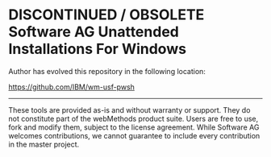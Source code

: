 # DISCONTINUED / OBSOLETE Software AG Unattended Installations For Windows

Author has evolved this repository in the following location:

https://github.com/IBM/wm-usf-pwsh

------------------------------

These tools are provided as-is and without warranty or support. They do not constitute part of the webMethods product suite. Users are free to use, fork and modify them, subject to the license agreement. While Software AG welcomes contributions, we cannot guarantee to include every contribution in the master project.

